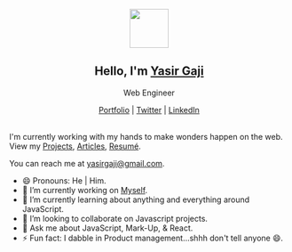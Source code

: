 <p align="center">
  <img src="https://pbs.twimg.com/profile_images/1318039182170783744/jZx_9KBd_400x400.jpg" width="70" />  
  <h2 align="center">Hello, I'm <a href="https://yasirgaji.dev/">Yasir Gaji</a></h2>
  <p align="center">Web Engineer</p>
</p>
<p align="center">
  <a href="https://yasirgaji.dev/#portfolio/">Portfolio</a> | 
  <a href="https://twitter.com/YasirGaji">Twitter</a> |
  <a href="https://www.linkedin.com/in/yasirgaji/">LinkedIn</a>
</p>

<br />
I'm currently working with my hands to make wonders happen on the web. View my <a href="https://yasirgaji.dev/#portfolio/">Projects<a/>, <a href="https://medium.com/@Yasirgaji">Articles<a/>, <a href="https://yasirgaji.dev/resources/pdf/Resume-Yasir-Gaji.pdf">Resumé<a/>.

You can reach me at yasirgaji@gmail.com.

- 😄 Pronouns: He | Him.
- 🔭 I’m currently working on [Myself](https://yasirgaji.dev/).
- 🌱 I’m currently learning about anything and everything around JavaScript.
- 👯 I’m looking to collaborate on Javascript projects.
- 💬 Ask me about JavaScript, Mark-Up, & React. 
- ⚡ Fun fact: I dabble in Product management...shhh don't tell anyone 😄.

<!-- ![Yasir's GitHub stats](https://github-readme-stats.vercel.app/api?username=YasirGaji&show_icons=true&theme=dark) -->
